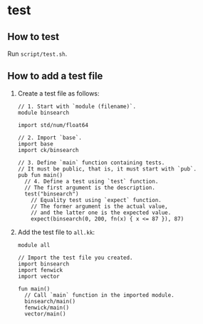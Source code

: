 # test

## How to test

Run `script/test.sh`.

## How to add a test file

1. Create a test file as follows:

    ```koka
    // 1. Start with `module (filename)`.
    module binsearch

    import std/num/float64

    // 2. Import `base`.
    import base
    import ck/binsearch

    // 3. Define `main` function containing tests.
    // It must be public, that is, it must start with `pub`.
    pub fun main()
      // 4. Define a test using `test` function.
      // The first argument is the description.
      test("binsearch")
        // Equality test using `expect` function.
        // The former argument is the actual value,
        // and the latter one is the expected value.
        expect(binsearch(0, 200, fn(x) { x <= 87 }), 87)
    ```

2. Add the test file to `all.kk`:

    ```koka
    module all

    // Import the test file you created.
    import binsearch
    import fenwick
    import vector

    fun main()
      // Call `main` function in the imported module.
      binsearch/main()
      fenwick/main()
      vector/main()
    ```
